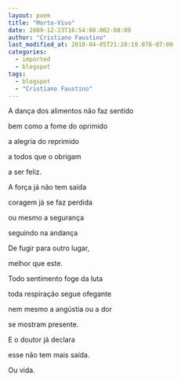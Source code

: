 ```yaml
---
layout: poem
title: "Morto-Vivo"
date: 2009-12-23T16:54:00.002-08:00
author: "Cristiano Faustino"
last_modified_at: 2010-04-05T21:20:19.078-07:00
categories:
  - imported
  - blogspot
tags:
  - blogspot
  - "Cristiano Faustino"
---
```


A dança dos alimentos não faz sentido

bem como a fome do oprimido

a alegria do reprimido

a todos que o obrigam

a ser feliz.

A força já não tem saída

coragem já se faz perdida

ou mesmo a segurança

seguindo na andança

De fugir para outro lugar,

melhor que este.

Todo sentimento foge da luta

toda respiração segue ofegante

nem mesmo a angústia ou a dor

se mostram presente.

E o doutor já declara

esse não tem mais saída.

Ou vida.